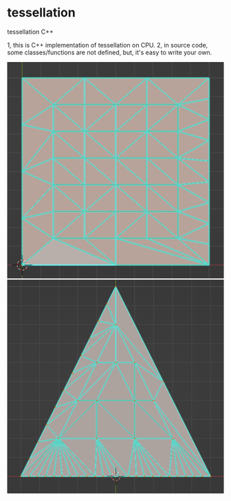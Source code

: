 # tessellation
tessellation C++

1, this is C++ implementation of tessellation on CPU.
2, in source code, some classes/functions are not defined, but, it's easy to write your own.

![alt text](https://github.com/dong-zhan/tessellation/blob/main/497.png)
![alt text](https://github.com/dong-zhan/tessellation/blob/main/498.png)
